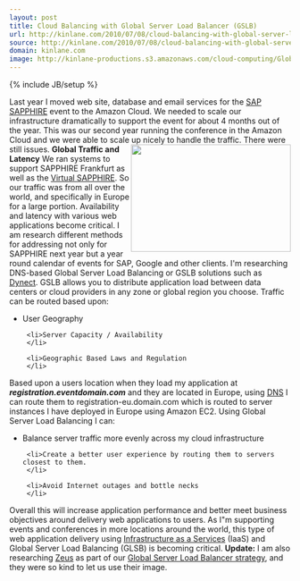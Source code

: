 ```yaml
---
layout: post
title: Cloud Balancing with Global Server Load Balancer (GSLB)
url: http://kinlane.com/2010/07/08/cloud-balancing-with-global-server-load-balancer-gslb/
source: http://kinlane.com/2010/07/08/cloud-balancing-with-global-server-load-balancer-gslb/
domain: kinlane.com
image: http://kinlane-productions.s3.amazonaws.com/cloud-computing/Global-Load-Balancing.PNG
---
```

{% include JB/setup %}<p>
     Last year I moved web site, database and email services for the <a href="https://www.sapandasug.com/">SAP SAPPHIRE</a> event to the Amazon Cloud. We needed to scale our infrastructure dramatically to support the event for about 4 months out of the year. This was our second year running the conference in the Amazon Cloud and we were able to scale up nicely to handle the traffic. There were still issues. <a href="http://www.zeus.com/"
        target="_blank"><img class="alignnone c1"
          title="Global Server Load Balancing"
          src="http://kinlane-productions.s3.amazonaws.com/cloud-computing/Global-Load-Balancing.PNG"
          alt=""
          width="286"
          height="192"
          align="right" /></a> <strong>Global Traffic and Latency</strong> We ran systems to support SAPPHIRE Frankfurt as well as the <a href="http://www.sapphirenow.com/">Virtual SAPPHIRE</a>. So our traffic was from all over the world, and specifically in Europe for a large portion. Availability and latency with various web applications become critical. I am research different methods for addressing not only for SAPPHIRE next year but a year round calendar of events for SAP, Google and other clients. I'm researching DNS-based Global Server Load Balancing or GSLB solutions such as <a href="http://dyn.com/dynect"
        target="_blank">Dynect</a>. GSLB allows you to distribute application load between data centers or cloud providers in any zone or global region you choose. Traffic can be routed based upon:
</p>

<ul class="mainlist">
     <li>User Geography
     </li>

     <li>Server Capacity / Availability
     </li>

     <li>Geographic Based Laws and Regulation
     </li>
</ul>

<p>
     Based upon a users location when they load my application at <em><strong>registration.eventdomain.com</strong></em> and they are located in Europe, using <a href="http://www.kinlane.com/category/dns/">DNS</a> I can route them to registration-eu.domain.com which is routed to server instances I have deployed in Europe using Amazon EC2. Using Global Server Load Balancing I can:
</p>

<ul class="mainlist">
     <li>Balance server traffic more evenly across my cloud infrastructure
     </li>

     <li>Create a better user experience by routing them to servers closest to them.
     </li>

     <li>Avoid Internet outages and bottle necks
     </li>
</ul>

<p>
     Overall this will increase application performance and better meet business objectives around delivery web applications to users. As I"m supporting events and conferences in more locations around the world, this type of web application delivery using <a href="http://www.kinlane.com/category/infrastructure-as-a-service-iaas/">Infrastructure as a Services</a> (IaaS) and Global Server Load Balancing (GLSB) is becoming critical. <strong>Update:</strong> I am also researching <a href="http://www.zeus.com/"
        target="_blank">Zeus</a> as part of our <a href="http://www.zeus.com/"
        target="_blank">Global Server Load Balancer strategy</a>, and they were so kind to let us use their image.
</p>